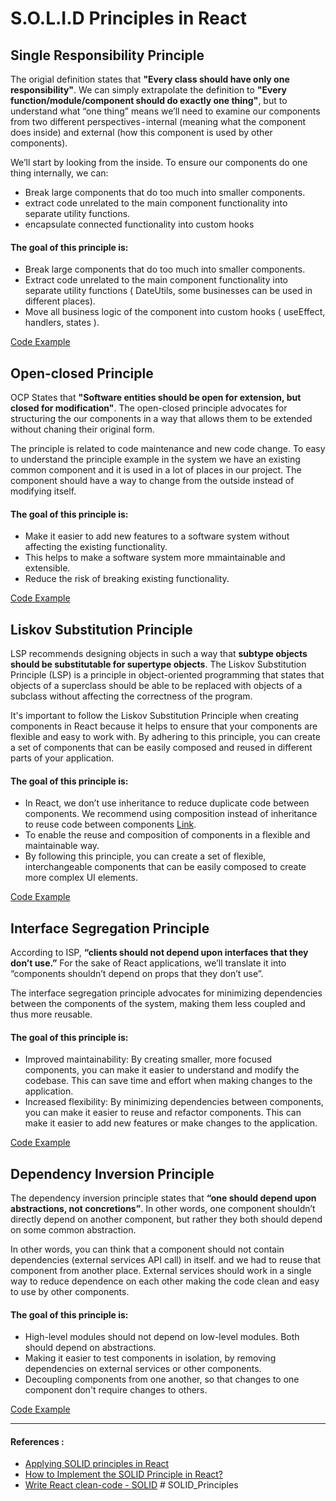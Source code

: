 # S.O.L.I.D Principles in React

## Single Responsibility Principle

The origial definition states that **"Every class should have only one responsibility"**. We can simply extrapolate the definition to **"Every function/module/component should do exactly one thing"**, but to understand what “one thing” means we’ll need to examine our components from two different perspectives - internal (meaning what the component does inside) and external (how this component is used by other components).

We’ll start by looking from the inside. To ensure our components do one thing internally, we can:

- Break large components that do too much into smaller components.
- extract code unrelated to the main component functionality into separate utility functions.
- encapsulate connected functionality into custom hooks

#### The goal of this principle is:

- Break large components that do too much into smaller components.
- Extract code unrelated to the main component functionality into separate utility functions ( DateUtils, some businesses can be used in different places).
- Move all business logic of the component into custom hooks ( useEffect, handlers, states ).

[Code Example](https://github.com/Safnaj/React-SOLID-Principles/tree/main/src/principles/SRP)

## Open-closed Principle

OCP States that **"Software entities should be open for extension, but closed for modification"**. The open-closed principle advocates for structuring the our components in a way that allows them to be extended without chaning their original form.

The principle is related to code maintenance and new code change. To easy to understand the principle example in the system we have an existing common component and it is used in a lot of places in our project. The component should have a way to change from the outside instead of modifying itself.

#### The goal of this principle is:

- Make it easier to add new features to a software system without affecting the existing functionality.
- This helps to make a software system more mmaintainable and extensible.
- Reduce the risk of breaking existing functionality.

[Code Example](https://github.com/Safnaj/React-SOLID-Principles/tree/main/src/principles/OCP)

## Liskov Substitution Principle

LSP recommends designing objects in such a way that **subtype objects should be substitutable for supertype objects**. The Liskov Substitution Principle (LSP) is a principle in object-oriented programming that states that objects of a superclass should be able to be replaced with objects of a subclass without affecting the correctness of the program.

It's important to follow the Liskov Substitution Principle when creating components in React because it helps to ensure that your components are flexible and easy to work with. By adhering to this principle, you can create a set of components that can be easily composed and reused in different parts of your application.

#### The goal of this principle is:

- In React, we don’t use inheritance to reduce duplicate code between components. We recommend using composition instead of inheritance to reuse code between components [Link](https://reactjs.org/docs/composition-vs-inheritance.html).
- To enable the reuse and composition of components in a flexible and maintainable way.
- By following this principle, you can create a set of flexible, interchangeable components that can be easily composed to create more complex UI elements.

[Code Example](https://github.com/Safnaj/React-SOLID-Principles/tree/main/src/principles/LSP)

## Interface Segregation Principle

According to ISP, **“clients should not depend upon interfaces that they don’t use.”** For the sake of React applications, we’ll translate it into “components shouldn’t depend on props that they don’t use”.

The interface segregation principle advocates for minimizing dependencies between the components of the system, making them less coupled and thus more reusable.

#### The goal of this principle is:

- Improved maintainability: By creating smaller, more focused components, you can make it easier to understand and modify the codebase. This can save time and effort when making changes to the application.
- Increased flexibility: By minimizing dependencies between components, you can make it easier to reuse and refactor components. This can make it easier to add new features or make changes to the application.

[Code Example](https://github.com/Safnaj/React-SOLID-Principles/tree/main/src/principles/ISP)

## Dependency Inversion Principle

The dependency inversion principle states that **“one should depend upon abstractions, not concretions”**. In other words, one component shouldn’t directly depend on another component, but rather they both should depend on some common abstraction.

In other words, you can think that a component should not contain dependencies (external services API call) in itself. and we had to reuse that component from another place. External services should work in a single way to reduce dependence on each other making the code clean and easy to use by other components.

#### The goal of this principle is:

- High-level modules should not depend on low-level modules. Both should depend on abstractions.
- Making it easier to test components in isolation, by removing dependencies on external services or other components.
- Decoupling components from one another, so that changes to one component don't require changes to others.

[Code Example](https://github.com/Safnaj/React-SOLID-Principles/tree/main/src/principles/DIP)

<hr/>

#### References :

- [Applying SOLID principles in React](https://konstantinlebedev.com/solid-in-react/)
- [How to Implement the SOLID Principle in React?](https://javascript.plainenglish.io/solid-principle-in-react-11272c41b529)
- [Write React clean-code - SOLID](https://www.youtube.com/watch?v=MSq_DCRxOxw)
#   S O L I D _ P r i n c i p l e s  
 